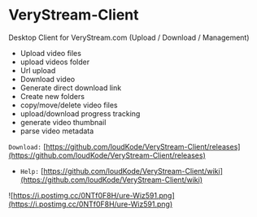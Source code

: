 # VeryStream-Client
Desktop Client for VeryStream.com (Upload / Download / Management)
* Upload video files
* upload videos folder
* Url upload
* Download video
* Generate direct download link
* Create new folders
* copy/move/delete video files
* upload/download progress tracking
* generate video thumbnail
* parse video metadata

`Download:`
[https://github.com/loudKode/VeryStream-Client/releases](https://github.com/loudKode/VeryStream-Client/releases)
* `Help:`
[https://github.com/loudKode/VeryStream-Client/wiki](https://github.com/loudKode/VeryStream-Client/wiki)

![https://i.postimg.cc/0NTf0F8H/ure-Wiz591.png](https://i.postimg.cc/0NTf0F8H/ure-Wiz591.png)
